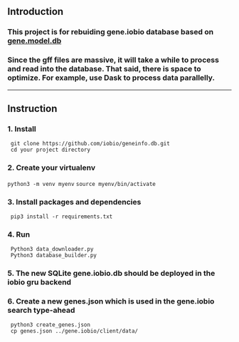 ## Introduction
### This project is for rebuiding gene.iobio database based on [gene.model.db](https://github.com/iobio/gene.model.db/tree/master)

### Since the gff files are massive, it will take a while to process and read into the database. That said, there is space to optimize. For example, use Dask to process data parallelly.

____

## Instruction
### 1. Install 
``` git clone https://github.com/iobio/geneinfo.db.git``` <br>
``` cd your project directory```
### 2. Create your virtualenv
``` python3 -m venv myenv ```
``` source myenv/bin/activate ```
### 3. Install packages and dependencies
``` pip3 install -r requirements.txt```
### 4. Run
``` Python3 data_downloader.py``` <br>
``` Python3 database_builder.py```
### 5. The new SQLite gene.iobio.db should be deployed in the iobio gru backend
### 6. Create a new genes.json which is used in the gene.iobio search type-ahead
``` python3 create_genes.json``` <br>
``` cp genes.json ../gene.iobio/client/data/```

